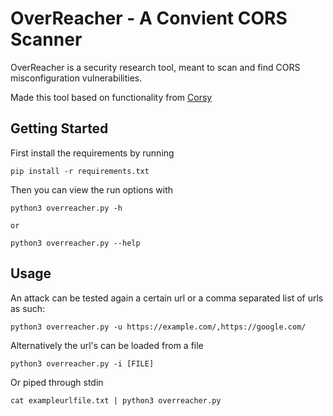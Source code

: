 
# OverReacher - A Convient CORS Scanner

OverReacher is a security research tool, meant to scan and find CORS misconfiguration vulnerabilities.

Made this tool based on functionality from [Corsy](https://github.com/s0md3v/Corsy)

## Getting Started

First install the requirements by running

`
pip install -r requirements.txt
`

Then you can view the run options with

```
python3 overreacher.py -h

or 

python3 overreacher.py --help
```

## Usage

An attack can be tested again a certain url or a comma separated list of urls as such:

`
python3 overreacher.py -u https://example.com/,https://google.com/
`

Alternatively the url's can be loaded from a file

`
python3 overreacher.py -i [FILE]
`

Or piped through stdin

`
cat exampleurlfile.txt | python3 overreacher.py 
`
